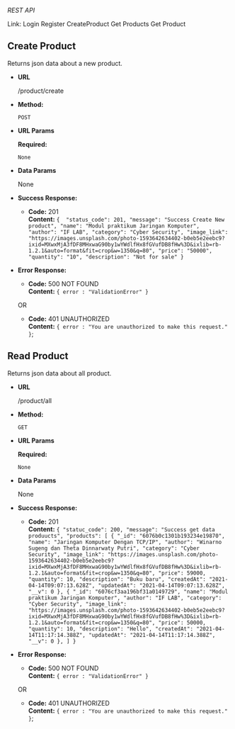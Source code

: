 *REST API*

Link:
Login
Register
CreateProduct
Get Products
Get Product

**Create Product**
----
  Returns json data about a new product.

* **URL**

  /product/create

* **Method:**

  `POST`
  
*  **URL Params**

   **Required:**
 
   `None`

* **Data Params**

    None

* **Success Response:**

  * **Code:** 201 <br />
    **Content:** `{ 
    "status_code": 201,
    "message": "Success Create New product",
    "name": "Modul praktikum Jaringan Komputer",
    "author": "IF LAB",
    "category": "Cyber Security",
    "image_link": "https://images.unsplash.com/photo-1593642634402-b0eb5e2eebc9?ixid=MXwxMjA3fDF8MHxwaG90by1wYWdlfHx8fGVufDB8fHw%3D&ixlib=rb-1.2.1&auto=format&fit=crop&w=1350&q=80",
    "price": "50000",
    "quantity": "10",
    "description": "Not for sale"
}`
 
* **Error Response:**

  * **Code:** 500 NOT FOUND <br />
    **Content:** `{ error : "ValidationError" }`

  OR

  * **Code:** 401 UNAUTHORIZED <br />
    **Content:** `{ error : "You are unauthorized to make this request." }`;


**Read Product**
----
  Returns json data about all product.

* **URL**

  /product/all

* **Method:**

  `GET`
  
*  **URL Params**

   **Required:**
 
   `None`

* **Data Params**

    None

* **Success Response:**

  * **Code:** 201 <br />
    **Content:** `{
    "statuc_code": 200,
    "message": "Success get data produucts",
    "products": [
        {
            "_id": "6076b0c1301b193234e19870",
            "name": "Jaringan Komputer Dengan TCP/IP",
            "author": "Winarno Sugeng dan Theta Dinnarwaty Putri",
            "category": "Cyber Security",
            "image_link": "https://images.unsplash.com/photo-1593642634402-b0eb5e2eebc9?ixid=MXwxMjA3fDF8MHxwaG90by1wYWdlfHx8fGVufDB8fHw%3D&ixlib=rb-1.2.1&auto=format&fit=crop&w=1350&q=80",
            "price": 59000,
            "quantity": 10,
            "description": "Buku baru",
            "createdAt": "2021-04-14T09:07:13.628Z",
            "updatedAt": "2021-04-14T09:07:13.628Z",
            "__v": 0
        },
        {
            "_id": "6076cf3aa196bf31a0149729",
            "name": "Modul praktikum Jaringan Komputer",
            "author": "IF LAB",
            "category": "Cyber Security",
            "image_link": "https://images.unsplash.com/photo-1593642634402-b0eb5e2eebc9?ixid=MXwxMjA3fDF8MHxwaG90by1wYWdlfHx8fGVufDB8fHw%3D&ixlib=rb-1.2.1&auto=format&fit=crop&w=1350&q=80",
            "price": 50000,
            "quantity": 10,
            "description": "Hello",
            "createdAt": "2021-04-14T11:17:14.388Z",
            "updatedAt": "2021-04-14T11:17:14.388Z",
            "__v": 0
        },
    ]
}`
 
* **Error Response:**

  * **Code:** 500 NOT FOUND <br />
    **Content:** `{ error : "ValidationError" }`

  OR

  * **Code:** 401 UNAUTHORIZED <br />
    **Content:** `{ error : "You are unauthorized to make this request." }`;